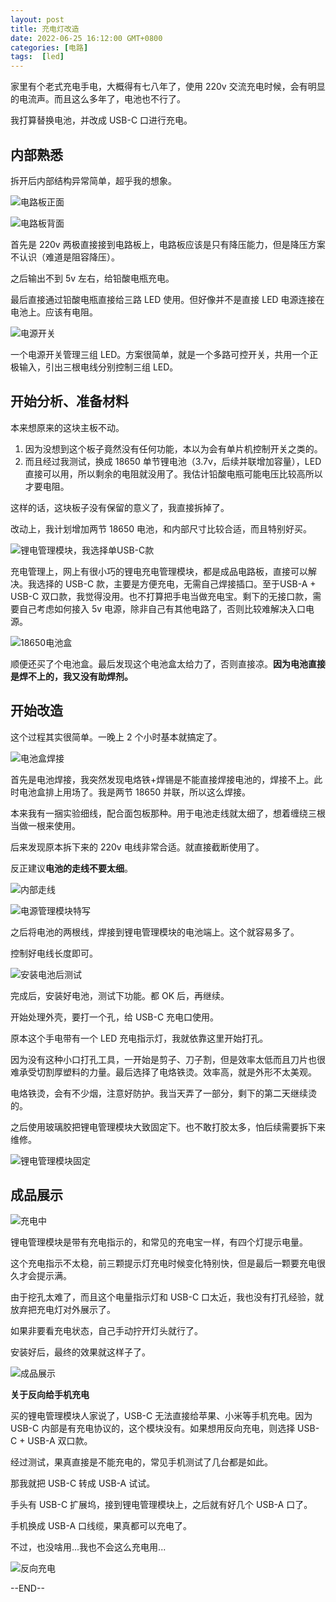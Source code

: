 ```yaml
---
layout: post 
title: 充电灯改造 
date: 2022-06-25 16:12:00 GMT+0800 
categories: [电路]
tags:  [led]
---
```


家里有个老式充电手电，大概得有七八年了，使用 220v 交流充电时候，会有明显的电流声。而且这么多年了，电池也不行了。

我打算替换电池，并改成 USB-C 口进行充电。

<!-- more -->

## 内部熟悉

拆开后内部结构异常简单，超乎我的想象。

![电路板正面](https://cdn.nlark.com/yuque/0/2022/jpeg/86612/1656149605582-183ab3e2-7a58-4621-906c-c9225e5e493e.jpeg)

![电路板背面](https://cdn.nlark.com/yuque/0/2022/jpeg/86612/1656149604358-8bd41995-1e07-4d75-959a-e14458f60e85.jpeg)

首先是 220v 两极直接接到电路板上，电路板应该是只有降压能力，但是降压方案不认识（难道是阻容降压）。

之后输出不到 5v 左右，给铅酸电瓶充电。

最后直接通过铅酸电瓶直接给三路 LED 使用。但好像并不是直接 LED 电源连接在电池上。应该有电阻。

![电源开关](https://cdn.nlark.com/yuque/0/2022/jpeg/86612/1656149605438-959270ed-b1e6-451a-a99e-ccc9777ebe5c.jpeg)

一个电源开关管理三组 LED。方案很简单，就是一个多路可控开关，共用一个正极输入，引出三根电线分别控制三组 LED。

## 开始分析、准备材料

本来想原来的这块主板不动。

1. 因为没想到这个板子竟然没有任何功能，本以为会有单片机控制开关之类的。
2. 而且经过我测试，换成 18650 单节锂电池（3.7v，后续并联增加容量），LED 直接可以用，所以剩余的电阻就没用了。我估计铅酸电瓶可能电压比较高所以才要电阻。

这样的话，这块板子没有保留的意义了，我直接拆掉了。

改动上，我计划增加两节 18650 电池，和内部尺寸比较合适，而且特别好买。

![锂电管理模块，我选择单USB-C款](https://cdn.nlark.com/yuque/0/2022/jpeg/86612/1656149594077-cc432bcc-cda4-487b-9da7-fab1666717a3.jpeg)

充电管理上，网上有很小巧的锂电充电管理模块，都是成品电路板，直接可以解决。我选择的 USB-C 款，主要是方便充电，无需自己焊接插口。至于USB-A + USB-C 双口款，我觉得没用。也不打算把手电当做充电宝。剩下的无接口款，需要自己考虑如何接入 5v 电源，除非自己有其他电路了，否则比较难解决入口电源。

![18650电池盒](https://cdn.nlark.com/yuque/0/2022/jpeg/86612/1656149593511-c2e0cf80-df23-4f76-9ff0-761af0de6a30.jpeg)

顺便还买了个电池盒。最后发现这个电池盒太给力了，否则直接凉。**因为电池直接是焊不上的，我又没有助焊剂。**

## 开始改造

这个过程其实很简单。一晚上 2 个小时基本就搞定了。

![电池盒焊接](https://cdn.nlark.com/yuque/0/2022/jpeg/86612/1656149610152-afd7148a-8b91-4195-9af1-5d3dc8255730.jpeg)

首先是电池焊接，我突然发现电烙铁+焊锡是不能直接焊接电池的，焊接不上。此时电池盒排上用场了。我是两节 18650 并联，所以这么焊接。

本来我有一捆实验细线，配合面包板那种。用于电池走线就太细了，想着缠绕三根当做一根来使用。

后来发现原本拆下来的 220v 电线非常合适。就直接截断使用了。

反正建议**电池的走线不要太细**。

![内部走线](https://cdn.nlark.com/yuque/0/2022/jpeg/86612/1656149611054-4d6bef60-8c0d-4a8f-80fe-580918bf6ced.jpeg)

![电源管理模块特写](https://cdn.nlark.com/yuque/0/2022/jpeg/86612/1656149621791-9d4eb8ff-a51b-4c7d-85d2-4d3eb93cf46d.jpeg)

之后将电池的两根线，焊接到锂电管理模块的电池端上。这个就容易多了。

控制好电线长度即可。

![安装电池后测试](https://cdn.nlark.com/yuque/0/2022/jpeg/86612/1656149623415-f6eae9c9-71a0-456a-9eee-55a31fdae620.jpeg)

完成后，安装好电池，测试下功能。都 OK 后，再继续。

开始处理外壳，要打一个孔，给 USB-C 充电口使用。

原本这个手电带有一个 LED 充电指示灯，我就依靠这里开始打孔。

因为没有这种小口打孔工具，一开始是剪子、刀子割，但是效率太低而且刀片也很难承受切割厚塑料的力量。最后选择了电烙铁烫。效率高，就是外形不太美观。

电烙铁烫，会有不少烟，注意好防护。我当天弄了一部分，剩下的第二天继续烫的。

之后使用玻璃胶把锂电管理模块大致固定下。也不敢打胶太多，怕后续需要拆下来维修。

![锂电管理模块固定](https://cdn.nlark.com/yuque/0/2022/jpeg/86612/1656149623172-2a203b14-60fb-4ac0-8086-f1319aef83d7.jpeg)

## 成品展示

![充电中](https://cdn.nlark.com/yuque/0/2022/jpeg/86612/1656149625290-b6df4e44-4002-4f60-b762-51fcdedeefdd.jpeg)

锂电管理模块是带有充电指示的，和常见的充电宝一样，有四个灯提示电量。

这个充电指示不太稳，前三颗提示灯充电时候变化特别快，但是最后一颗要充电很久才会提示满。

由于挖孔太难了，而且这个电量指示灯和 USB-C 口太近，我也没有打孔经验，就放弃把充电灯对外展示了。

如果非要看充电状态，自己手动拧开灯头就行了。

安装好后，最终的效果就这样子了。

![成品展示](https://cdn.nlark.com/yuque/0/2022/jpeg/86612/1656150142997-04b49749-150e-47e8-9773-aaf0f0fdc8a3.jpeg)

**关于反向给手机充电**

买的锂电管理模块人家说了，USB-C 无法直接给苹果、小米等手机充电。因为 USB-C 内部是有充电协议的，这个模块没有。如果想用反向充电，则选择 USB-C + USB-A 双口款。

经过测试，果真直接是不能充电的，常见手机测试了几台都是如此。

那我就把 USB-C 转成 USB-A 试试。

手头有 USB-C 扩展坞，接到锂电管理模块上，之后就有好几个 USB-A 口了。

手机换成 USB-A 口线缆，果真都可以充电了。

不过，也没啥用...我也不会这么充电用...

![反向充电](https://cdn.nlark.com/yuque/0/2022/jpeg/86612/1656149625419-f32c6e6c-98f7-41e7-9cb6-feee9151857f.jpeg)


--END--
